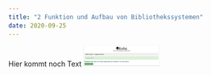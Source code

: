 ```yaml
---
title: "2 Funktion und Aufbau von Bibliothekssystemen"
date: 2020-09-25
---
```


Hier kommt noch Text
<img alt="pwd" src="https://github.com/stemorit/BAIN-Lerntagebuch/blob/master/_posts/Koha_funktioniert.png?raw=true" width="30%"/>
